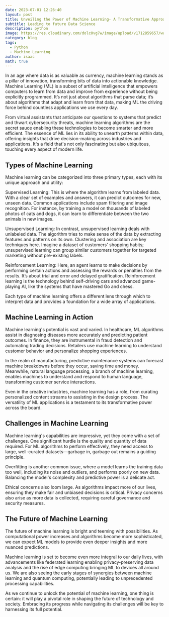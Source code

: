```yaml
---
date: 2023-07-01 12:26:40
layout: post
title: Unveiling the Power of Machine Learning- A Transformative Approach to Artificial Intelligence
subtitle: Leading to future Data Science
description: python
image: https://res.cloudinary.com/dolc0vg7w/image/upload/v1712859657/waffle/w5fdxasi2y47kf6gfs2o.webp
category: blog
tags:
  - Python
  - Machine Learning
author: isaac
math: true
---
```


In an age where data is as valuable as currency, machine learning stands as a pillar of innovation, transforming bits of data into actionable knowledge. Machine Learning (ML) is a subset of artificial intelligence that empowers computers to learn from data and improve from experience without being explicitly programmed. It’s not just about algorithms that parse data; it’s about algorithms that adapt and learn from that data, making ML the driving force behind countless applications we use every day.

From virtual assistants that anticipate our questions to systems that predict and thwart cybersecurity threats, machine learning algorithms are the secret sauce enabling these technologies to become smarter and more efficient. The essence of ML lies in its ability to unearth patterns within data, offering insights that drive decision-making across industries and applications. It's a field that's not only fascinating but also ubiquitous, touching every aspect of modern life.

## Types of Machine Learning
Machine learning can be categorized into three primary types, each with its unique approach and utility:

Supervised Learning: This is where the algorithm learns from labeled data. With a clear set of examples and answers, it can predict outcomes for new, unseen data. Common applications include spam filtering and image recognition. For instance, by training a model on thousands of labeled photos of cats and dogs, it can learn to differentiate between the two animals in new images.

Unsupervised Learning: In contrast, unsupervised learning deals with unlabeled data. The algorithm tries to make sense of the data by extracting features and patterns on its own. Clustering and association are key techniques here. Imagine a dataset of customers' shopping habits; unsupervised learning can group similar customers together for targeted marketing without pre-existing labels.

Reinforcement Learning: Here, an agent learns to make decisions by performing certain actions and assessing the rewards or penalties from the results. It’s about trial and error and delayed gratification. Reinforcement learning is the technology behind self-driving cars and advanced game-playing AI, like the systems that have mastered Go and chess.

Each type of machine learning offers a different lens through which to interpret data and provides a foundation for a wide array of applications.

## Machine Learning in Action
Machine learning's potential is vast and varied. In healthcare, ML algorithms assist in diagnosing diseases more accurately and predicting patient outcomes. In finance, they are instrumental in fraud detection and automating trading decisions. Retailers use machine learning to understand customer behavior and personalize shopping experiences.

In the realm of manufacturing, predictive maintenance systems can forecast machine breakdowns before they occur, saving time and money. Meanwhile, natural language processing, a branch of machine learning, enables machines to understand and respond to human language, transforming customer service interactions.

Even in the creative industries, machine learning has a role, from curating personalized content streams to assisting in the design process. The versatility of ML applications is a testament to its transformative power across the board.

## Challenges in Machine Learning
Machine learning's capabilities are impressive, yet they come with a set of challenges. One significant hurdle is the quality and quantity of data required. For ML algorithms to perform effectively, they need access to large, well-curated datasets—garbage in, garbage out remains a guiding principle.

Overfitting is another common issue, where a model learns the training data too well, including its noise and outliers, and performs poorly on new data. Balancing the model's complexity and predictive power is a delicate act.

Ethical concerns also loom large. As algorithms impact more of our lives, ensuring they make fair and unbiased decisions is critical. Privacy concerns also arise as more data is collected, requiring careful governance and security measures.

## The Future of Machine Learning
The future of machine learning is bright and teeming with possibilities. As computational power increases and algorithms become more sophisticated, we can expect ML models to provide even deeper insights and more nuanced predictions.

Machine learning is set to become even more integral to our daily lives, with advancements like federated learning enabling privacy-preserving data analysis and the rise of edge computing bringing ML to devices all around us. We are also seeing the early stages of synergies between machine learning and quantum computing, potentially leading to unprecedented processing capabilities.

As we continue to unlock the potential of machine learning, one thing is certain: it will play a pivotal role in shaping the future of technology and society. Embracing its progress while navigating its challenges will be key to harnessing its full potential.
